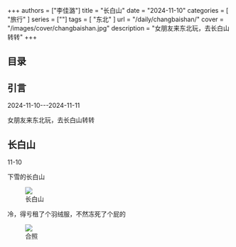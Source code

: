 +++
authors = ["李佳潞"]
title = "长白山"
date = "2024-11-10"
categories = [
    "旅行"
]
series = [""]
tags = [
    "东北"
]
url = "/daily/changbaishan/"
cover = "/images/cover/changbaishan.jpg"
description = "女朋友来东北玩，去长白山转转"
+++
<!DOCTYPE html>
<html lang="zh-CN">
<head>
    <meta charset="UTF-8">
    <meta name="viewport" content="width=device-width, initial-scale=1.0">
    <link rel="stylesheet" href="/assets/css/styles.css">
    <script src="/assets/js/toc.js"></script>    
</head>
<body>
    <article>
        <nav>
            <h2>目录</h2>
            <ul id="toc">
                <!-- 目录项会在这里动态生成 -->
            </ul>
        </nav>
        <section>
            <h2>引言</h2>
            <p>2024-11-10---2024-11-11</p>
            <p>         女朋友来东北玩，去长白山转转</p>
        </section>
        <section>
            <h2>长白山</h2>
            <p>11-10 <i class="fas fa-snowflake"></i></p>
            <p>         下雪的长白山</p>
            <div class="container">
                <div class="image">
                    <figure>
                        <a data-fancybox="gallery" href="https://cdn.heirenlop.com/daily-record/changbaishan1.png">
    <img src="https://cdn.heirenlop.com/daily-record/changbaishan1.png" loading="lazy">
</a>
                        <figcaption>长白山</figcaption>
                    </figure>
                </div>
            </div>
        </section>
        <section>
            <p>         冷，得亏租了个羽绒服，不然冻死了个屁的</p>
            <div class="container">
                <div class="image">
                    <figure>
                        <a data-fancybox="gallery" href="https://cdn.heirenlop.com/daily-record/changbaishan2.png">
    <img src="https://cdn.heirenlop.com/daily-record/changbaishan2.png" loading="lazy">
</a>
                        <figcaption>合照</figcaption>
                    </figure>
                </div>
            </div>
        </section>
    </article>
</body>
</html>